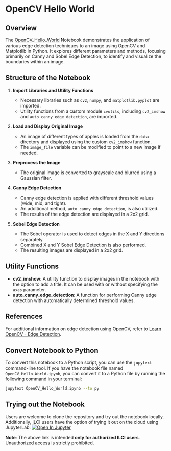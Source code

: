 # OpenCV Hello World

## Overview

The [OpenCV_Hello_World](OpenCV_Hello_World.ipynb) Notebook demonstrates the application of various edge detection techniques to an image using OpenCV and Matplotlib in Python. It explores different parameters and methods, focusing primarily on Canny and Sobel Edge Detection, to identify and visualize the boundaries within an image.

## Structure of the Notebook

1. **Import Libraries and Utility Functions**
   - Necessary libraries such as `cv2`, `numpy`, and `matplotlib.pyplot` are imported.
   - Utility functions from a custom module `cvutils`, including `cv2_imshow` and `auto_canny_edge_detection`, are imported.

2. **Load and Display Original Image**
   - An image of different types of apples is loaded from the `data` directory and displayed using the custom `cv2_imshow` function.
   - The `image_file` variable can be modified to point to a new image if needed.

3. **Preprocess the Image**
   - The original image is converted to grayscale and blurred using a Gaussian filter.

4. **Canny Edge Detection**
   - Canny edge detection is applied with different threshold values (wide, mid, and tight).
   - An additional method, `auto_canny_edge_detection`, is also utilized.
   - The results of the edge detection are displayed in a 2x2 grid.

5. **Sobel Edge Detection**
   - The Sobel operator is used to detect edges in the X and Y directions separately.
   - Combined X and Y Sobel Edge Detection is also performed.
   - The resulting images are displayed in a 2x2 grid.

## Utility Functions

- **cv2_imshow**: A utility function to display images in the notebook with the option to add a title. It can be used with or without specifying the `axes` parameter.
- **auto_canny_edge_detection**: A function for performing Canny edge detection with automatically determined threshold values.

## References

For additional information on edge detection using OpenCV, refer to [Learn OpenCV - Edge Detection](https://learnopencv.com/edge-detection-using-opencv/).

## Convert Notebook to Python
To convert this notebook to a Python script, you can use the `jupytext` command-line tool. If you have the notebook file named `OpenCV_Hello_World.ipynb`, you can convert it to a Python file by running the following command in your terminal:

```sh
jupytext OpenCV_Hello_World.ipynb --to py
```

## Trying out the Notebook

Users are welcome to clone the repository and try out the notebook locally. Additionally, ILCI users have the option of trying it out on the cloud using JupyterLab: [![Open In Jupyter](https://img.shields.io/badge/jupyter-open_in_ILCI_Jupyter_Hub-blue?logo=jupyter)](https://jupyter-sandbox.ilci.scienceversa.com/hub/user-redirect/git-pull?repo=https%3A%2F%2Fgithub.com%2Fagostof%2FOpenCV_Hello_World&urlpath=lab%2Ftree%2FOpenCV_Hello_World%2FOpenCV_Hello_World.ipynb&branch=main)

**Note**: The above link is intended **only for authorized ILCI users**. Unauthorized access is strictly prohibited.


